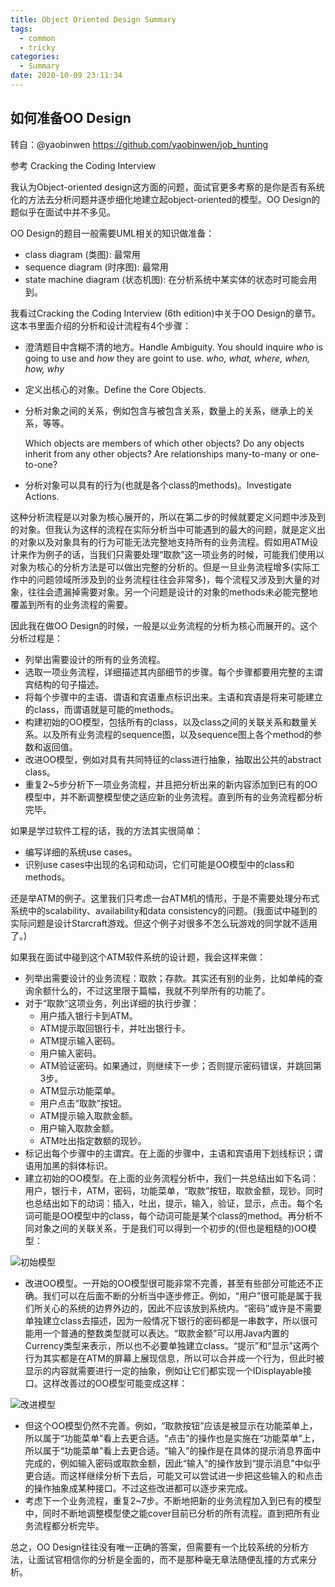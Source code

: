 ```yaml
---
title: Object Oriented Design Summary
tags:
  - common
  - tricky
categories:
  - Summary
date: 2020-10-09 23:11:34
---
```


## 如何准备OO Design

转自：@yaobinwen https://github.com/yaobinwen/job_hunting

参考 Cracking the Coding Interview

我认为Object-oriented design这方面的问题，面试官更多考察的是你是否有系统化的方法去分析问题并逐步细化地建立起object-oriented的模型。OO Design的题似乎在面试中并不多见。

<!--more-->

OO Design的题目一般需要UML相关的知识做准备：

- class diagram (类图): 最常用
- sequence diagram (时序图): 最常用
- state machine diagram (状态机图): 在分析系统中某实体的状态时可能会用到。

我看过Cracking the Coding Interview (6th edition)中关于OO Design的章节。这本书里面介绍的分析和设计流程有4个步骤：

- 澄清题目中含糊不清的地方。Handle Ambiguity. You should inquire *who* is going to use and *how* they are goint to use. *who, what, where, when, how, why*

- 定义出核心的对象。Define the Core Objects. 

- 分析对象之间的关系，例如包含与被包含关系，数量上的关系，继承上的关系，等等。

  Which objects are members of which other objects? Do any objects inherit from any other objects? Are relationships many-to-many or one-to-one?

- 分析对象可以具有的行为(也就是各个class的methods)。Investigate Actions. 

这种分析流程是以对象为核心展开的，所以在第二步的时候就要定义问题中涉及到的对象。但我认为这样的流程在实际分析当中可能遇到的最大的问题，就是定义出的对象以及对象具有的行为可能无法完整地支持所有的业务流程。假如用ATM设计来作为例子的话，当我们只需要处理“取款”这一项业务的时候，可能我们使用以对象为核心的分析方法是可以做出完整的分析的。但是一旦业务流程增多(实际工作中的问题领域所涉及到的业务流程往往会非常多)，每个流程又涉及到大量的对象，往往会遗漏掉需要对象。另一个问题是设计的对象的methods未必能完整地覆盖到所有的业务流程的需要。

因此我在做OO Design的时候，一般是以业务流程的分析为核心而展开的。这个分析过程是：

- 列举出需要设计的所有的业务流程。
- 选取一项业务流程，详细描述其内部细节的步骤。每个步骤都要用完整的主谓宾结构的句子描述。
- 将每个步骤中的主语、谓语和宾语重点标识出来。主语和宾语是将来可能建立的class，而谓语就是可能的methods。
- 构建初始的OO模型，包括所有的class，以及class之间的关联关系和数量关系。以及所有业务流程的sequence图，以及sequence图上各个method的参数和返回值。
- 改进OO模型，例如对具有共同特征的class进行抽象，抽取出公共的abstract class。
- 重复2~5步分析下一项业务流程，并且把分析出来的新内容添加到已有的OO模型中，并不断调整模型使之适应新的业务流程。直到所有的业务流程都分析完毕。

如果是学过软件工程的话，我的方法其实很简单：

- 编写详细的系统use cases。
- 识别use cases中出现的名词和动词，它们可能是OO模型中的class和methods。

还是举ATM的例子。这里我们只考虑一台ATM机的情形，于是不需要处理分布式系统中的scalability、availability和data consistency的问题。(我面试中碰到的实际问题是设计Starcraft游戏。但这个例子对很多不怎么玩游戏的同学就不适用了。)

如果我在面试中碰到这个ATM软件系统的设计题，我会这样来做：

- 列举出需要设计的业务流程：取款；存款。其实还有别的业务，比如单纯的查询余额什么的，不过这里限于篇幅，我就不列举所有的功能了。
- 对于“取款”这项业务，列出详细的执行步骤：
  - 用户插入银行卡到ATM。
  - ATM提示取回银行卡，并吐出银行卡。
  - ATM提示输入密码。
  - 用户输入密码。
  - ATM验证密码。如果通过，则继续下一步；否则提示密码错误，并跳回第3步。
  - ATM显示功能菜单。
  - 用户点击“取款”按钮。
  - ATM提示输入取款金额。
  - 用户输入取款金额。
  - ATM吐出指定数额的现钞。
- 标记出每个步骤中的主谓宾。在上面的步骤中，主语和宾语用下划线标识；谓语用加黑的斜体标识。
- 建立初始的OO模型。在上面的业务流程分析中，我们一共总结出如下名词：用户，银行卡，ATM，密码，功能菜单，“取款”按钮，取款金额，现钞。同时也总结出如下的动词：插入，吐出，提示，输入，验证，显示，点击。每个名词可能是OO模型中的class，每个动词可能是某个class的method。再分析不同对象之间的关联关系，于是我们可以得到一个初步的(但也是粗糙的)OO模型：

![初始模型](https://raw.githubusercontent.com/aranne/aranne.github.io/master/images/OO_Design_01.png)

- 改进OO模型。一开始的OO模型很可能非常不完善，甚至有些部分可能还不正确。我们可以在后面不断的分析当中逐步修正。例如，“用户”很可能是属于我们所关心的系统的边界外边的，因此不应该放到系统内。“密码”或许是不需要单独建立class去描述，因为一般情况下银行的密码都是一串数字，所以很可能用一个普通的整数类型就可以表达。“取款金额”可以用Java内置的Currency类型来表示，所以也不必要单独建立class。“提示”和“显示”这两个行为其实都是在ATM的屏幕上展现信息，所以可以合并成一个行为，但此时被显示的内容就需要进行一定的抽象，例如让它们都实现一个IDisplayable接口。这样改善过的OO模型可能变成这样：

![改进模型](https://raw.githubusercontent.com/aranne/aranne.github.io/master/images/OO_Design_02.png)

- 但这个OO模型仍然不完善。例如，“取款按钮”应该是被显示在功能菜单上，所以属于“功能菜单”看上去更合适。“点击”的操作也是实施在“功能菜单”上，所以属于“功能菜单”看上去更合适。“输入”的操作是在具体的提示消息界面中完成的，例如输入密码或取款金额，因此“输入”的操作放到“提示消息”中似乎更合适。而这样继续分析下去后，可能又可以尝试进一步把这些输入的和点击的操作抽象成某种接口。不过这些改进都可以逐步来完成。
- 考虑下一个业务流程，重复2~7步。不断地把新的业务流程加入到已有的模型中，同时不断地调整模型使之能cover目前已分析的所有流程。直到把所有业务流程都分析完毕。

总之，OO Design往往没有唯一正确的答案，但需要有一个比较系统的分析方法，让面试官相信你的分析是全面的，而不是那种毫无章法随便乱撞的方式来分析。



